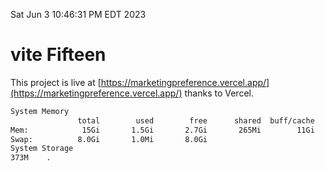 Sat Jun  3 10:46:31 PM EDT 2023

# vite Fifteen


This project is live at [https://marketingpreference.vercel.app/](https://marketingpreference.vercel.app/) thanks to Vercel.

```bash
System Memory
               total        used        free      shared  buff/cache   available
Mem:            15Gi       1.5Gi       2.7Gi       265Mi        11Gi        13Gi
Swap:          8.0Gi       1.0Mi       8.0Gi
System Storage
373M	.
```
